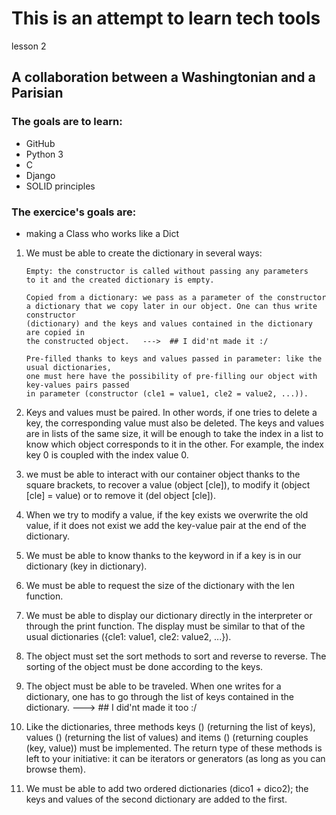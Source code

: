 # This is an attempt to learn tech tools
lesson 2

## A collaboration between a Washingtonian and a Parisian 

### The goals are to learn:
 * GitHub
 * Python 3
 * C
 * Django
 * SOLID principles
 
 ### The exercice's goals are:
 
  * making a Class who works like a Dict
  
 1. We must be able to create the dictionary in several ways:

		Empty: the constructor is called without passing any parameters
		to it and the created dictionary is empty.

		Copied from a dictionary: we pass as a parameter of the constructor 
		a dictionary that we copy later in our object. One can thus write constructor 
		(dictionary) and the keys and values ​​contained in the dictionary are copied in
		the constructed object.   --->  ## I did'nt made it :/

		Pre-filled thanks to keys and values ​​passed in parameter: like the usual dictionaries,
		one must here have the possibility of pre-filling our object with key-values ​​pairs passed 
		in parameter (constructor (cle1 = value1, cle2 = value2, ...)).

 1. Keys and values ​​must be paired. In other words, if one tries to delete a key, the corresponding
	value must also be deleted. The keys and values ​​are in lists of the same size, it will be enough 
	to take the index in a list to know which object corresponds to it in the other. For example, the 
	index key 0 is coupled with the index value 0.

 1. we must be able to interact with our container object thanks to the square brackets, to recover a
	value (object [cle]), to modify it (object [cle] = value) or to remove it (del object [cle]).

 1. When we try to modify a value, if the key exists we overwrite the old value, if it does not exist
	we add the key-value pair at the end of the dictionary.

 1. We must be able to know thanks to the keyword in if a key is in our dictionary (key in dictionary).

 1. We must be able to request the size of the dictionary with the len function.

 1. We must be able to display our dictionary directly in the interpreter or through the print function.
	The display must be similar to that of the usual dictionaries ({cle1: value1, cle2: value2, ...}).

 1. The object must set the sort methods to sort and reverse to reverse. The sorting of the object must
	be done according to the keys.

 1. The object must be able to be traveled. When one writes for a dictionary, one has to go through the
	list of keys contained in the dictionary.       ---> ## I did'nt made it too :/

 1. Like the dictionaries, three methods keys () (returning the list of keys), values ​​() (returning the
	list of values) and items () (returning couples (key, value)) must be implemented. The return type 
	of these methods is left to your initiative: it can be iterators or generators (as long as you can
	browse them).

 1. We must be able to add two ordered dictionaries (dico1 + dico2); the keys and values ​​of the second 
	dictionary are added to the first.